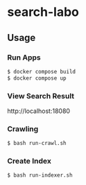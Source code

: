 # search-labo

## Usage

### Run Apps

```bash
$ docker compose build
$ docker compose up
```

### View Search Result

http://localhost:18080

### Crawling

```bash
$ bash run-crawl.sh
```

### Create Index

```bash
$ bash run-indexer.sh
```